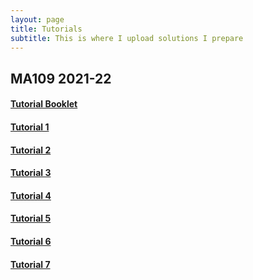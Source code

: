 ```yaml
---
layout: page
title: Tutorials
subtitle: This is where I upload solutions I prepare
---
```


## MA109 2021-22
#### [Tutorial Booklet](/MA109/booklet.pdf)
#### [Tutorial 1](/MA109/tut1.pdf)
#### [Tutorial 2](/MA109/tut2.pdf)
#### [Tutorial 3](/MA109/tut3.pdf)
#### [Tutorial 4](/MA109/tut4.pdf)
#### [Tutorial 5](/MA109/tut5.pdf)
#### [Tutorial 6](/MA109/tut6.pdf)
#### [Tutorial 7](/MA109/tut7.pdf)
